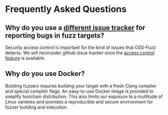 # Frequently Asked Questions

## Why do you use a [different issue tracker](https://bugs.chromium.org/p/oss-fuzz/issues/list) for reporting bugs in fuzz targets?

Security access control is important for the kind of issues that OSS-Fuzz detects.
We will reconsider github issue tracker once the
[access control feature](https://github.com/isaacs/github/issues/37) is available.

## Why do you use Docker?

Building fuzzers requires building your target with a fresh Clang compiler and special compiler flags. 
An easy-to-use Docker image is provided to simplify toolchain distribution. This also limits our exposure
to a multitude of Linux varieties and provides a reproducible and secure environment for fuzzer
building and execution.
